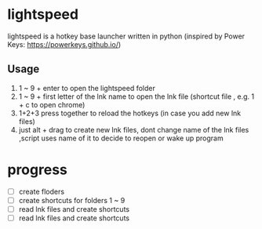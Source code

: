 # lightspeed
lightspeed is a hotkey base launcher written in python (inspired by Power Keys: https://powerkeys.github.io/)

## Usage
1. 1 ~ 9 + enter to open the lightspeed folder 
2. 1 ~ 9 + first letter of the lnk name to open the lnk file (shortcut file , e.g. 1 + c to open chrome)
3. 1+2+3 press together to reload the hotkeys (in case you add new lnk files)
4. just alt + drag to create new lnk files, dont change name of the lnk files ,script uses name of it to decide to reopen or wake up program
# progress 
- [ ] create floders
- [ ] create shortcuts for folders 1 ~ 9
- [ ] read lnk files and create shortcuts
- [ ] read lnk files and create shortcuts